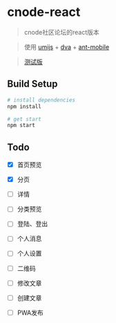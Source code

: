 # cnode-react

> cnode社区论坛的react版本

> 使用 [umijs](https://umijs.org/zh/) + [dva](https://dvajs.com/) + [ant-mobile](https://mobile.ant.design/)

> [测试版](https://cnode.wbget.com/)

## Build Setup

``` bash
# install dependencies
npm install

# get start
npm start
```

## Todo

- [x] 首页预览
- [x] 分页
- [ ] 详情
- [ ] 分类预览
- [ ] 登陆、登出
- [ ] 个人消息
- [ ] 个人设置
- [ ] 二维码
- [ ] 修改文章
- [ ] 创建文章
- [ ] PWA发布

